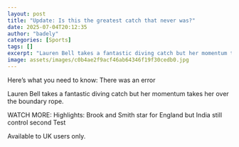 ```yaml
---
layout: post
title: "Update: Is this the greatest catch that never was?"
date: 2025-07-04T20:12:35
author: "badely"
categories: [Sports]
tags: []
excerpt: "Lauren Bell takes a fantastic diving catch but her momentum takes her over the boundary rope."
image: assets/images/c0b4ae2f9acf46ab64346f19f30cedb0.jpg
---
```


Here’s what you need to know: There was an error

Lauren Bell takes a fantastic diving catch but her momentum takes her over the boundary rope.

WATCH MORE: Highlights: Brook and Smith star for England but India still control second Test

Available to UK users only.

